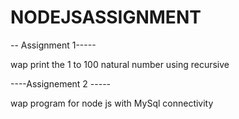 # NODEJSASSIGNMENT


-- Assignment 1-----

wap print the 1 to 100 natural number using recursive

----Assignement 2 -----

wap program for node js with MySql connectivity

